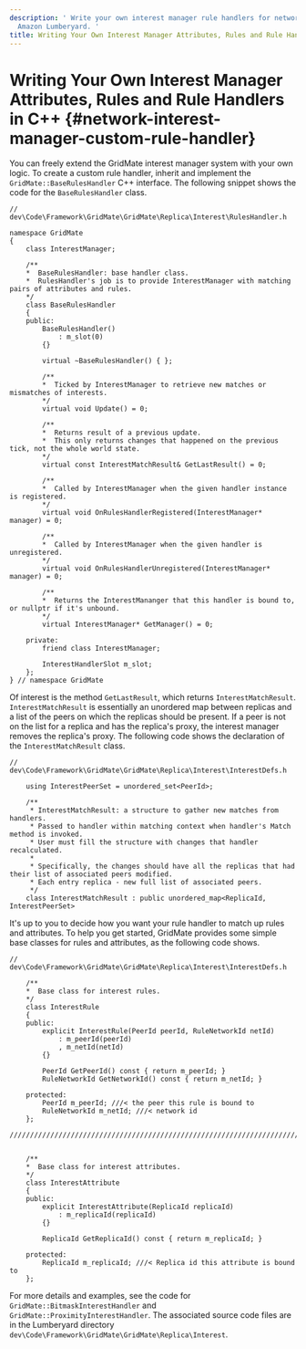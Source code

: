 ```yaml
---
description: ' Write your own interest manager rule handlers for networked games in
  Amazon Lumberyard. '
title: Writing Your Own Interest Manager Attributes, Rules and Rule Handlers in C++
---
```

# Writing Your Own Interest Manager Attributes, Rules and Rule Handlers in C\+\+ {#network-interest-manager-custom-rule-handler}

You can freely extend the GridMate interest manager system with your own logic\. To create a custom rule handler, inherit and implement the `GridMate::BaseRulesHandler` C\+\+ interface\. The following snippet shows the code for the `BaseRulesHandler` class\.

```
// dev\Code\Framework\GridMate\GridMate\Replica\Interest\RulesHandler.h

namespace GridMate
{
    class InterestManager;

    /**
    *  BaseRulesHandler: base handler class.
    *  RulesHandler's job is to provide InterestManager with matching pairs of attributes and rules.
    */
    class BaseRulesHandler
    {
    public:
        BaseRulesHandler()
            : m_slot(0)
        {}

        virtual ~BaseRulesHandler() { };

        /**
        *  Ticked by InterestManager to retrieve new matches or mismatches of interests.
        */
        virtual void Update() = 0;

        /**
        *  Returns result of a previous update.
        *  This only returns changes that happened on the previous tick, not the whole world state.
        */
        virtual const InterestMatchResult& GetLastResult() = 0;

        /**
        *  Called by InterestManager when the given handler instance is registered.
        */
        virtual void OnRulesHandlerRegistered(InterestManager* manager) = 0;

        /**
        *  Called by InterestManager when the given handler is unregistered.
        */
        virtual void OnRulesHandlerUnregistered(InterestManager* manager) = 0;

        /**
        *  Returns the InterestMananger that this handler is bound to, or nullptr if it's unbound.
        */
        virtual InterestManager* GetManager() = 0;

    private:
        friend class InterestManager;

        InterestHandlerSlot m_slot;
    };
} // namespace GridMate
```

Of interest is the method `GetLastResult`, which returns `InterestMatchResult`\. `InterestMatchResult` is essentially an unordered map between replicas and a list of the peers on which the replicas should be present\. If a peer is not on the list for a replica and has the replica's proxy, the interest manager removes the replica's proxy\. The following code shows the declaration of the `InterestMatchResult` class\.

```
// dev\Code\Framework\GridMate\GridMate\Replica\Interest\InterestDefs.h

    using InterestPeerSet = unordered_set<PeerId>;

    /**
     * InterestMatchResult: a structure to gather new matches from handlers.
     * Passed to handler within matching context when handler's Match method is invoked.
     * User must fill the structure with changes that handler recalculated.
     *
     * Specifically, the changes should have all the replicas that had their list of associated peers modified.
     * Each entry replica - new full list of associated peers.
     */
    class InterestMatchResult : public unordered_map<ReplicaId, InterestPeerSet>
```

It's up to you to decide how you want your rule handler to match up rules and attributes\. To help you get started, GridMate provides some simple base classes for rules and attributes, as the following code shows\.

```
// dev\Code\Framework\GridMate\GridMate\Replica\Interest\InterestDefs.h

    /**
    *  Base class for interest rules.
    */
    class InterestRule
    {
    public:
        explicit InterestRule(PeerId peerId, RuleNetworkId netId)
            : m_peerId(peerId)
            , m_netId(netId)
        {}

        PeerId GetPeerId() const { return m_peerId; }
        RuleNetworkId GetNetworkId() const { return m_netId; }

    protected:
        PeerId m_peerId; ///< the peer this rule is bound to
        RuleNetworkId m_netId; ///< network id
    };
    ///////////////////////////////////////////////////////////////////////////


    /**
    *  Base class for interest attributes.
    */
    class InterestAttribute
    {
    public:
        explicit InterestAttribute(ReplicaId replicaId)
            : m_replicaId(replicaId)
        {}

        ReplicaId GetReplicaId() const { return m_replicaId; }

    protected:
        ReplicaId m_replicaId; ///< Replica id this attribute is bound to
    };
```

For more details and examples, see the code for `GridMate::BitmaskInterestHandler` and `GridMate::ProximityInterestHandler`\. The associated source code files are in the Lumberyard directory `dev\Code\Framework\GridMate\GridMate\Replica\Interest`\.